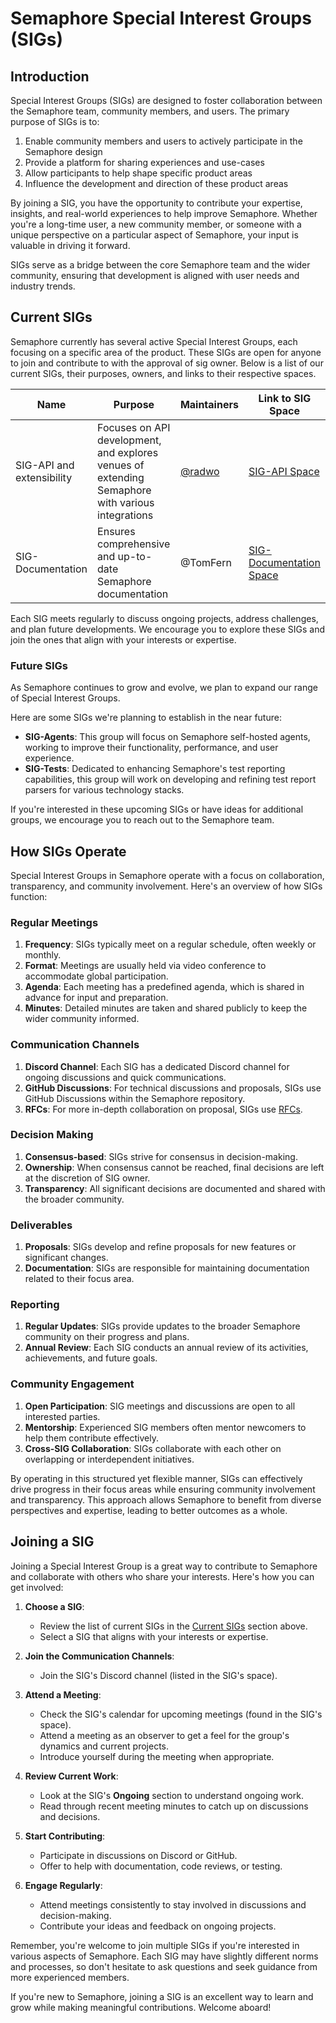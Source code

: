 # Semaphore Special Interest Groups (SIGs)

## Introduction

Special Interest Groups (SIGs) are designed to foster collaboration between the Semaphore team, community members, and users. The primary purpose of SIGs is to:

1. Enable community members and users to actively participate in the Semaphore design
2. Provide a platform for sharing experiences and use-cases
3. Allow participants to help shape specific product areas
4. Influence the development and direction of these product areas

By joining a SIG, you have the opportunity to contribute your expertise, insights, and real-world experiences to help improve Semaphore. Whether you're a long-time user, a new community member, or someone with a unique perspective on a particular aspect of Semaphore, your input is valuable in driving it forward.

SIGs serve as a bridge between the core Semaphore team and the wider community, ensuring that development is aligned with user needs and industry trends.

## Current SIGs

Semaphore currently has several active Special Interest Groups, each focusing on a specific area of the product. These SIGs are open for anyone to join and contribute to with the approval of sig owner. Below is a list of our current SIGs, their purposes, owners, and links to their respective spaces.

| Name | Purpose | Maintainers | Link to SIG Space |
|------|---------|--------|-------------------|
| SIG-API and extensibility| Focuses on API development, and explores venues of extending Semaphore with various integrations | [@radwo](https://github.com/radwo) | [SIG-API Space](./api-and-extensibility/README.md) |
| SIG-Documentation | Ensures comprehensive and up-to-date Semaphore documentation | @TomFern | [SIG-Documentation Space](../docs/README.md) |

Each SIG meets regularly to discuss ongoing projects, address challenges, and plan future developments. We encourage you to explore these SIGs and join the ones that align with your interests or expertise.

### Future SIGs

As Semaphore continues to grow and evolve, we plan to expand our range of Special Interest Groups.

Here are some SIGs we're planning to establish in the near future:

- **SIG-Agents**: This group will focus on Semaphore self-hosted agents, working to improve their functionality, performance, and user experience.
- **SIG-Tests**: Dedicated to enhancing Semaphore's test reporting capabilities, this group will work on developing and refining test report parsers for various technology stacks.

If you're interested in these upcoming SIGs or have ideas for additional groups, we encourage you to reach out to the Semaphore team.

## How SIGs Operate

Special Interest Groups in Semaphore operate with a focus on collaboration, transparency, and community involvement. Here's an overview of how SIGs function:

### Regular Meetings

1. **Frequency**: SIGs typically meet on a regular schedule, often weekly or monthly.
2. **Format**: Meetings are usually held via video conference to accommodate global participation.
3. **Agenda**: Each meeting has a predefined agenda, which is shared in advance for input and preparation.
4. **Minutes**: Detailed minutes are taken and shared publicly to keep the wider community informed.

### Communication Channels

1. **Discord Channel**: Each SIG has a dedicated Discord channel for ongoing discussions and quick communications.
2. **GitHub Discussions**: For technical discussions and proposals, SIGs use GitHub Discussions within the Semaphore repository.
3. **RFCs**: For more in-depth collaboration on proposal, SIGs use [RFCs](../rfcs/README.md).

### Decision Making

1. **Consensus-based**: SIGs strive for consensus in decision-making.
2. **Ownership**: When consensus cannot be reached, final decisions are left at the discretion of SIG owner.
3. **Transparency**: All significant decisions are documented and shared with the broader community.

### Deliverables

1. **Proposals**: SIGs develop and refine proposals for new features or significant changes.
2. **Documentation**: SIGs are responsible for maintaining documentation related to their focus area.

### Reporting

1. **Regular Updates**: SIGs provide updates to the broader Semaphore community on their progress and plans.
2. **Annual Review**: Each SIG conducts an annual review of its activities, achievements, and future goals.

### Community Engagement

1. **Open Participation**: SIG meetings and discussions are open to all interested parties.
2. **Mentorship**: Experienced SIG members often mentor newcomers to help them contribute effectively.
3. **Cross-SIG Collaboration**: SIGs collaborate with each other on overlapping or interdependent initiatives.

By operating in this structured yet flexible manner, SIGs can effectively drive progress in their focus areas while ensuring community involvement and transparency. This approach allows Semaphore to benefit from diverse perspectives and expertise, leading to better outcomes as a whole.

## Joining a SIG

Joining a Special Interest Group is a great way to contribute to Semaphore and collaborate with others who share your interests. Here's how you can get involved:

1. **Choose a SIG**: 
   - Review the list of current SIGs in the [Current SIGs](#current-sigs) section above.
   - Select a SIG that aligns with your interests or expertise.

2. **Join the Communication Channels**:
   - Join the SIG's Discord channel (listed in the SIG's space).

3. **Attend a Meeting**:
   - Check the SIG's calendar for upcoming meetings (found in the SIG's space).
   - Attend a meeting as an observer to get a feel for the group's dynamics and current projects.
   - Introduce yourself during the meeting when appropriate.

4. **Review Current Work**:
   - Look at the SIG's **Ongoing** section to understand ongoing work.
   - Read through recent meeting minutes to catch up on discussions and decisions.

5. **Start Contributing**:
   - Participate in discussions on Discord or GitHub.
   - Offer to help with documentation, code reviews, or testing.

6. **Engage Regularly**:
   - Attend meetings consistently to stay involved in discussions and decision-making.
   - Contribute your ideas and feedback on ongoing projects.

Remember, you're welcome to join multiple SIGs if you're interested in various aspects of Semaphore. Each SIG may have slightly different norms and processes, so don't hesitate to ask questions and seek guidance from more experienced members.

If you're new to Semaphore, joining a SIG is an excellent way to learn and grow while making meaningful contributions. Welcome aboard!

